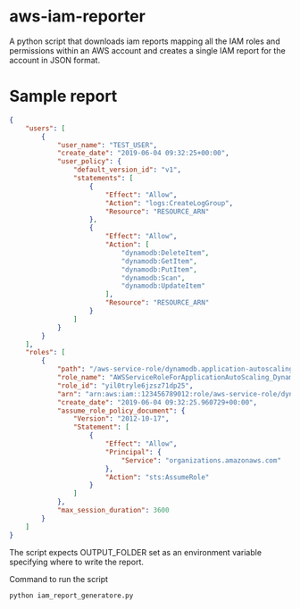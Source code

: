 # aws-iam-reporter

A python script that downloads iam reports mapping all the IAM roles and permissions within an AWS account and creates a single IAM report for the account in JSON format.


# Sample report

``` json
{
    "users": [
        {
            "user_name": "TEST_USER",
            "create_date": "2019-06-04 09:32:25+00:00",
            "user_policy": {
                "default_version_id": "v1",
                "statements": [
                    {
                        "Effect": "Allow",
                        "Action": "logs:CreateLogGroup",
                        "Resource": "RESOURCE_ARN"
                    },
                    {
                        "Effect": "Allow",
                        "Action": [
                            "dynamodb:DeleteItem",
                            "dynamodb:GetItem",
                            "dynamodb:PutItem",
                            "dynamodb:Scan",
                            "dynamodb:UpdateItem"
                        ],
                        "Resource": "RESOURCE_ARN"
                    }
                ]
            }
        }
    ],
    "roles": [
        {
            "path": "/aws-service-role/dynamodb.application-autoscaling.amazonaws.com/",
            "role_name": "AWSServiceRoleForApplicationAutoScaling_DynamoDBTable",
            "role_id": "yil0tryle6jzsz71dp25",
            "arn": "arn:aws:iam::123456789012:role/aws-service-role/dynamodb.application-autoscaling.amazonaws.com/AWSServiceRoleForApplicationAutoScaling_DynamoDBTable",
            "create_date": "2019-06-04 09:32:25.960729+00:00",
            "assume_role_policy_document": {
                "Version": "2012-10-17",
                "Statement": [
                    {
                        "Effect": "Allow",
                        "Principal": {
                            "Service": "organizations.amazonaws.com"
                        },
                        "Action": "sts:AssumeRole"
                    }
                ]
            },
            "max_session_duration": 3600
        }
    ]
}
```

The script expects OUTPUT_FOLDER set as an environment variable specifying where to write the report.

Command to run the script

`python iam_report_generatore.py`